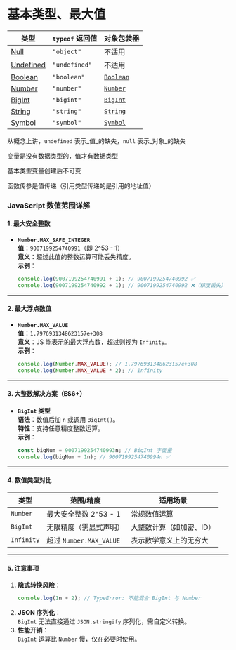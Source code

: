 # 基本类型、最大值

| 类型                                                                                                                | `typeof` 返回值  | 对象包装器                                                                                                 |
| ----------------------------------------------------------------------------------------------------------------- | ------------- | ----------------------------------------------------------------------------------------------------- |
| [Null](https://developer.mozilla.org/zh-CN/docs/Web/JavaScript/Data_structures#null_%E7%B1%BB%E5%9E%8B)           | `"object"`    | 不适用                                                                                                   |
| [Undefined](https://developer.mozilla.org/zh-CN/docs/Web/JavaScript/Data_structures#undefined_%E7%B1%BB%E5%9E%8B) | `"undefined"` | 不适用                                                                                                   |
| [Boolean](https://developer.mozilla.org/zh-CN/docs/Web/JavaScript/Data_structures#boolean_%E7%B1%BB%E5%9E%8B)     | `"boolean"`   | [`Boolean`](https://developer.mozilla.org/zh-CN/docs/Web/JavaScript/Reference/Global_Objects/Boolean) |
| [Number](https://developer.mozilla.org/zh-CN/docs/Web/JavaScript/Data_structures#number_%E7%B1%BB%E5%9E%8B)       | `"number"`    | [`Number`](https://developer.mozilla.org/zh-CN/docs/Web/JavaScript/Reference/Global_Objects/Number)   |
| [BigInt](https://developer.mozilla.org/zh-CN/docs/Web/JavaScript/Data_structures#bigint_%E7%B1%BB%E5%9E%8B)       | `"bigint"`    | [`BigInt`](https://developer.mozilla.org/zh-CN/docs/Web/JavaScript/Reference/Global_Objects/BigInt)   |
| [String](https://developer.mozilla.org/zh-CN/docs/Web/JavaScript/Data_structures#string_%E7%B1%BB%E5%9E%8B)       | `"string"`    | [`String`](https://developer.mozilla.org/zh-CN/docs/Web/JavaScript/Reference/Global_Objects/String)   |
| [Symbol](https://developer.mozilla.org/zh-CN/docs/Web/JavaScript/Data_structures#symbol_%E7%B1%BB%E5%9E%8B)       | `"symbol"`    | [`Symbol`](https://developer.mozilla.org/zh-CN/docs/Web/JavaScript/Reference/Global_Objects/Symbol)   |

从概念上讲，`undefined` 表示_值_的缺失，`null` 表示_对象_的缺失

变量是没有数据类型的，值才有数据类型

基本类型变量创建后不可变

函数传参是值传递（引用类型传递的是引用的地址值）



### **JavaScript 数值范围详解**

#### **1. 最大安全整数**
- **`Number.MAX_SAFE_INTEGER`**  
  **值**：`9007199254740991`（即 2^53 - 1）  
  **意义**：超过此值的整数运算可能丢失精度。  
  **示例**：  
  ```javascript
  console.log(9007199254740991 + 1); // 9007199254740992 ✅
  console.log(9007199254740992 + 1); // 9007199254740992 ❌（精度丢失）
  ```

---

#### **2. 最大浮点数值**
- **`Number.MAX_VALUE`**  
  **值**：`1.7976931348623157e+308`  
  **意义**：JS 能表示的最大浮点数，超过则视为 `Infinity`。  
  **示例**：  
  ```javascript
  console.log(Number.MAX_VALUE); // 1.7976931348623157e+308
  console.log(Number.MAX_VALUE * 2); // Infinity
  ```

---

#### **3. 大整数解决方案（ES6+）**
- **`BigInt` 类型**  
  **语法**：数值后加 `n` 或调用 `BigInt()`。  
  **特性**：支持任意精度整数运算。  
  **示例**：  
  ```javascript
  const bigNum = 9007199254740993n; // BigInt 字面量
  console.log(bigNum + 1n); // 9007199254740994n ✅
  ```

---

#### **4. 数值类型对比**
| **类型**      | **范围/精度**               | **适用场景**             |
|---------------|----------------------------|--------------------------|
| `Number`      | 最大安全整数 2^53 - 1       | 常规数值运算             |
| `BigInt`      | 无限精度（需显式声明）      | 大整数计算（如加密、ID） |
| `Infinity`    | 超过 `Number.MAX_VALUE`     | 表示数学意义上的无穷大   |

---

#### **5. 注意事项**
1. **隐式转换风险**：  
   ```javascript
   console.log(1n + 2); // TypeError: 不能混合 BigInt 与 Number
   ```
2. **JSON 序列化**：  
   `BigInt` 无法直接通过 `JSON.stringify` 序列化，需自定义转换。  
3. **性能开销**：  
   `BigInt` 运算比 `Number` 慢，仅在必要时使用。  